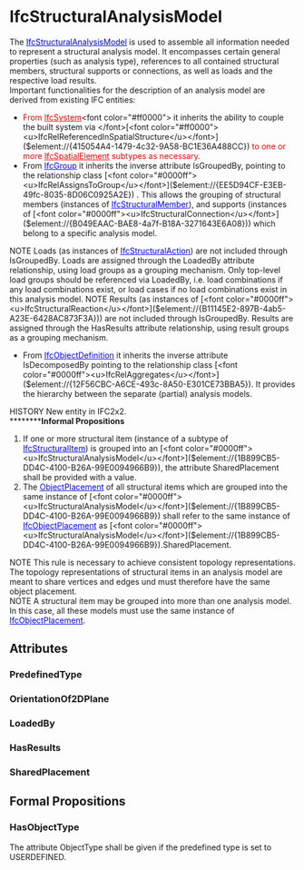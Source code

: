 # IfcStructuralAnalysisModel

The [<font color="#0000ff"><u>IfcStructuralAnalysisModel</u></font>]($element://{1B899CB5-DD4C-4100-B26A-99E0094966B9}) is used to assemble all information needed to represent a structural analysis model. It encompasses certain general properties (such as analysis type), references to all contained structural members, structural supports or connections, as well as loads and the respective load results.  
Important functionalities for the description of an analysis model are derived from existing IFC entities:  
* <font color="#ff0000">From </font>[<font color="#ff0000"><u>IfcSystem</u></font>]($element://{34E3790C-B8FF-41f1-B5A1-BD382C9DBD21})<font color="#ff0000">  it inherits the ability to couple the built system via </font>[<font color="#ff0000"><u>IfcRelReferencedInSpatialStructure</u></font>]($element://{415054A4-1479-4c32-9A58-BC1E36A488CC})<font color="#ff0000">  to one or more </font>[<font color="#ff0000"><u>IfcSpatialElement</u></font>]($element://{AFD1B7AF-F4A3-42ba-BF29-741A1DEBF281})<font color="#ff0000"> subtypes as necessary.</font>
* From [<font color="#0000ff"><u>IfcGroup</u></font>]($element://{9F87A6C3-BA39-40f1-A16E-48328E412EAF}) it inherits the inverse attribute IsGroupedBy, pointing to the relationship class [<font color="#0000ff"><u>IfcRelAssignsToGroup</u></font>]($element://{EE5D94CF-E3EB-49fc-8035-8D06C0925A2E}) . This allows the grouping of structural members (instances of [<font color="#0000ff"><u>IfcStructuralMember</u></font>]($element://{EF388B25-4C37-4c31-8553-114B0B092F4F})), and supports (instances of [<font color="#0000ff"><u>IfcStructuralConnection</u></font>]($element://{B049EAAC-BAE8-4a7f-B18A-3271643E6A08})) which belong to a specific analysis model.

  
NOTE Loads (as instances of [<font color="#0000ff"><u>IfcStructuralAction</u></font>]($element://{E1748344-9C82-4cf0-A02F-B5C648F5EBA6})) are not included through IsGroupedBy. Loads are assigned through the LoadedBy attribute relationship, using load groups as a grouping mechanism. Only top-level load groups should be referenced via LoadedBy, i.e. load combinations if any load combinations exist, or load cases if no load combinations exist in this analysis model.   
NOTE Results (as instances of [<font color="#0000ff"><u>IfcStructuralReaction</u></font>]($element://{B11145E2-897B-4ab5-A23E-6428AC873F3A})) are not included through IsGroupedBy. Results are assigned through the HasResults attribute relationship, using result groups as a grouping mechanism.  
* From [<font color="#0000ff"><u>IfcObjectDefinition</u></font>]($element://{82D54863-CD3F-4127-90A2-82628ECFBDC9}) it inherits the inverse attribute IsDecomposedBy pointing to the relationship class [<font color="#0000ff"><u>IfcRelAggregates</u></font>]($element://{12F56CBC-A6CE-493c-8A50-E301CE73BBA5}). It provides the hierarchy between the separate (partial) analysis models.

  
HISTORY New entity in IFC2x2.  
************Informal Propositions****  
1. If one or more structural item (instance of a subtype of [<font color="#0000ff"><u>IfcStructuralItem</u></font>]($element://{5566F63A-CEB6-4ae0-B44E-E1C7CD08B669})) is grouped into an [<font color="#0000ff"><u>IfcStructuralAnalysisModel</u></font>]($element://{1B899CB5-DD4C-4100-B26A-99E0094966B9}), the attribute SharedPlacement shall be provided with a value.
2. The [<font color="#0000ff"><u>ObjectPlacement</u></font>]($element://{F6C7F65A-37A7-43a0-A6F5-ECCEEBA0A061}) of all structural items which are grouped into the same instance of [<font color="#0000ff"><u>IfcStructuralAnalysisModel</u></font>]($element://{1B899CB5-DD4C-4100-B26A-99E0094966B9}) shall refer to the same instance of [<font color="#0000ff"><u>IfcObjectPlacement</u></font>]($element://{F6C7F65A-37A7-43a0-A6F5-ECCEEBA0A061}) as [<font color="#0000ff"><u>IfcStructuralAnalysisModel</u></font>]($element://{1B899CB5-DD4C-4100-B26A-99E0094966B9}).SharedPlacement.

  
NOTE This rule is necessary to achieve consistent topology representations. The topology representations of structural items in an analysis model are meant to share vertices and edges und must therefore have the same object placement.  
NOTE A structural item may be grouped into more than one analysis model. In this case, all these models must use the same instance of [<font color="#0000ff"><u>IfcObjectPlacement</u></font>]($element://{F6C7F65A-37A7-43a0-A6F5-ECCEEBA0A061}).

## Attributes

### PredefinedType


### OrientationOf2DPlane


### LoadedBy


### HasResults


### SharedPlacement


## Formal Propositions

### HasObjectType
The attribute ObjectType shall be given if the predefined type is set to USERDEFINED.
